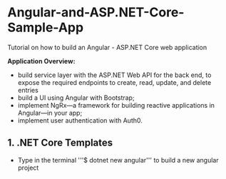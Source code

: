 # Angular-and-ASP.NET-Core-Sample-App

Tutorial on how to build an Angular - ASP.NET Core web application

**Application Overview:**

- build service layer with the ASP.NET Web API for the back end, to expose the required endpoints to create, read, update, and delete entries
- build a UI using Angular with Bootstrap;
- implement NgRx—a framework for building reactive applications in Angular—in your app;
- implement user authentication with Auth0.

## 1. .NET Core Templates

- Type in the terminal '''\$ dotnet new angular''' to build a new angular project
